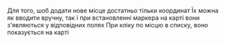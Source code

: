 Для того, шоб додати нове місце достатньо тільки координат 
Їх можна як вводити вручну, так і при встановленні маркера на карті вони з'являються у відповідних полях
При кліку по місцю в списку, воно показується на карті 

